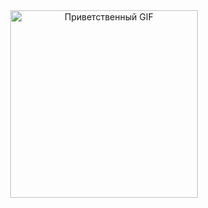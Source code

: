 <div align="center">
  <img src="https://giffiles.alphacoders.com/220/220890.gif" alt="Приветственный GIF" width="300"/>
</div>



